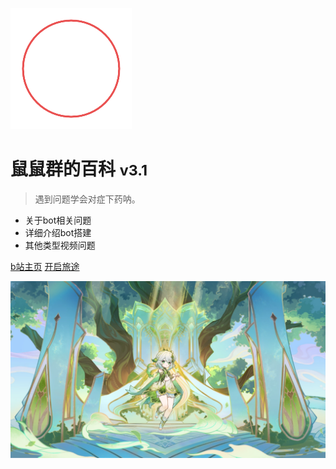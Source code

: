 <!-- _coverpage.md -->

![logo](_media/logo.png)

# 鼠鼠群的百科 <small>v3.1</small>

> 遇到问题学会对症下药呐。

- 关于bot相关问题
- 详细介绍bot搭建
- 其他类型视频问题

[b站主页](https://space.bilibili.com/18545878?spm_id_from=333.999.0.0)
[开启旅途](http://qm.qq.com/cgi-bin/qm/qr?_wv=1027&k=7Gc_ylXLkhddPmKHk2fz9nGcVV4UWA3z&authKey=bDBmi8VNOwvXPGFpAe138SriAYVP6iZVTJXSJyg%2BLaLK%2BlB0LX%2BUEDUWn5tjPFuO&noverify=0&group_code=938723856)

<!-- 背景图片 -->

![](_media/fm.jpg)
